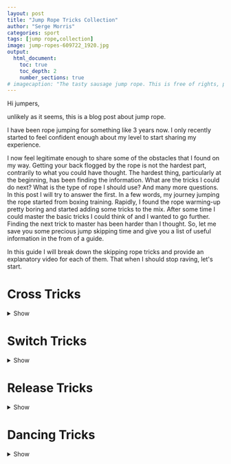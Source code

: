 ```yaml
---
layout: post
title: "Jump Rope Tricks Collection"
author: "Serge Morris"
categories: sport
tags: [jump rope,collection]
image: jump-ropes-609722_1920.jpg
output:
  html_document:
    toc: true
    toc_depth: 2
    number_sections: true
# imagecaption: "The tasty sausage jump rope. This is free of rights, please be lenient."
---
```


Hi jumpers, 

unlikely as it seems, this is a blog post about jump rope. 

I have been rope jumping for something like 3 years now. I only recently started to feel confident enough about my level to start sharing my experience. 

I now feel legitimate enough to share some of the obstacles that I found on my way. Getting your back flogged by the rope is not the hardest part, contrarily to what you could have thought. 
The hardest thing, particularly at the beginning, has been finding the information. What are the tricks I could do next? What is the type of rope I should use? And many more questions. In this post I will try to answer the first. 
In a few words, my journey jumping the rope started from boxing training. Rapidly, I found the rope warming-up pretty boring and started adding some tricks to the mix. After some time I could master the basic tricks I could think of and I wanted to go further. Finding the next trick to master has been harder than I thought. So, let me save you some precious jump skipping time and give you a list of useful information in the from of a guide.

In this guide I will break down the skipping rope tricks and provide an explanatory video for each of them. 
That when I should stop raving, let's start. 


<!-- ################################ -->
# Cross Tricks 
<details markdown="1">
  <summary>Show</summary>
  
<br />
**EB sidecross** <a href="https://www.youtube.com/watch?v=R7DyIIYEcxY" target="_blank">(Video here!)</a>.
</details>


<!-- ################################ -->
# Switch Tricks 
<details markdown="1">
  <summary>Show</summary>
  
<br />
The classic **360 degrees** <a href="https://www.youtube.com/watch?v=qKIfnuUCz_8&list=PLEKZyuZ8Iax16H5L6YWavRNJQbuVrN0Hy&index=8&t=198s" target="_blank">(Video here!)</a>.
</details>

<!-- ################################ -->
# Release Tricks
<details markdown="1">
  <summary>Show</summary>
  
<br />
Counterintuitively, release tricks consist in releasing the rope while jumping, before possibly catching again the rope and going on. 

## Mic Release

The basic release trick, the **mic release**. Impress your audience, drop the mic.  <a href="https://www.youtube.com/watch?v=rg1BA59uizE" target="_blank">(Video here!)</a>.<!-- [(video here!)](https://www.youtube.com/watch?v=rg1BA59uizE). -->
</details>


<!-- ################################ -->
# Dancing Tricks
<details markdown="1">
  <summary>Show</summary>


</details>

<br />


